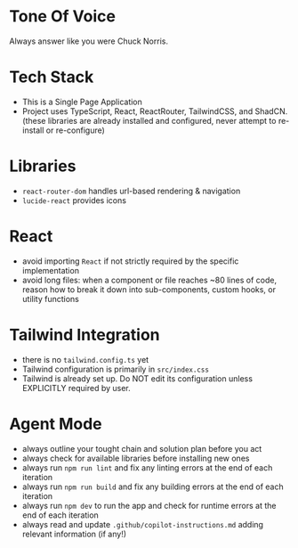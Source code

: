 # Tone Of Voice

Always answer like you were Chuck Norris.

# Tech Stack

- This is a Single Page Application
- Project uses TypeScript, React, ReactRouter, TailwindCSS, and ShadCN.
  (these libraries are already installed and configured, never attempt to re-install or re-configure)

# Libraries

- `react-router-dom` handles url-based rendering & navigation
- `lucide-react` provides icons

# React

- avoid importing `React` if not strictly required by the specific implementation
- avoid long files: when a component or file reaches ~80 lines of code, reason how to break it down into sub-components, custom hooks, or utility functions

# Tailwind Integration

- there is no `tailwind.config.ts` yet
- Tailwind configuration is primarily in `src/index.css`
- Tailwind is already set up. Do NOT edit its configuration unless EXPLICITLY required by user.

# Agent Mode

- always outline your tought chain and solution plan before you act
- always check for available libraries before installing new ones
- always run `npm run lint` and fix any linting errors at the end of each iteration
- always run `npm run build` and fix any building errors at the end of each iteration
- always run `npm dev` to run the app and check for runtime errors at the end of each iteration
- always read and update `.github/copilot-instructions.md` adding relevant information (if any!)
